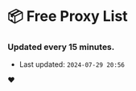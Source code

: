 # :package: Free Proxy List
### Updated every 15 minutes.

- Last updated: `2024-07-29 20:56`

:heart:
